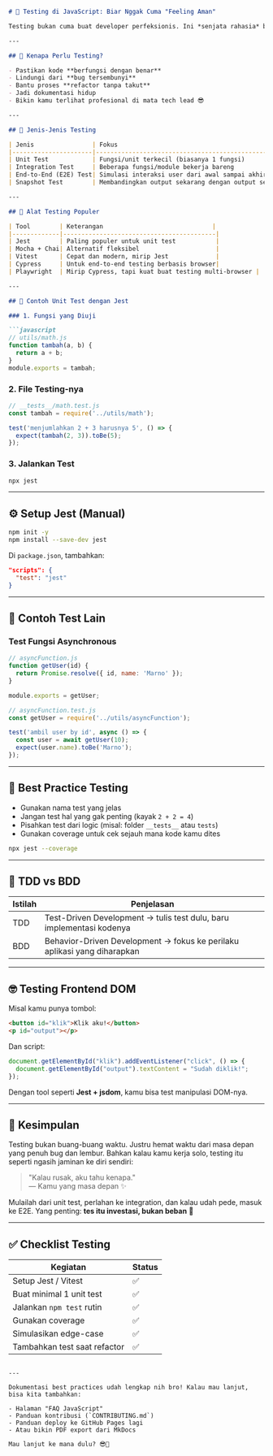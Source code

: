 
```markdown
# 🧪 Testing di JavaScript: Biar Nggak Cuma "Feeling Aman"

Testing bukan cuma buat developer perfeksionis. Ini *senjata rahasia* buat memastikan kode kamu jalan sesuai harapan — **dan tetap jalan walau udah dioprek-oprek orang satu tim**. Kalau kamu pernah nambah fitur terus tiba-tiba bagian lain rusak, berarti kamu udah kenal si "regression bug". Testing bisa jadi tamengmu. 🛡️

---

## 📌 Kenapa Perlu Testing?

- Pastikan kode **berfungsi dengan benar**
- Lindungi dari **bug tersembunyi**
- Bantu proses **refactor tanpa takut**
- Jadi dokumentasi hidup
- Bikin kamu terlihat profesional di mata tech lead 😎

---

## 🧬 Jenis-Jenis Testing

| Jenis                | Fokus                                                             |
|----------------------|-------------------------------------------------------------------|
| Unit Test            | Fungsi/unit terkecil (biasanya 1 fungsi)                          |
| Integration Test     | Beberapa fungsi/module bekerja bareng                             |
| End-to-End (E2E) Test| Simulasi interaksi user dari awal sampai akhir                    |
| Snapshot Test        | Membandingkan output sekarang dengan output sebelumnya            |

---

## 🔧 Alat Testing Populer

| Tool        | Keterangan                              |
|-------------|------------------------------------------|
| Jest        | Paling populer untuk unit test           |
| Mocha + Chai| Alternatif fleksibel                     |
| Vitest      | Cepat dan modern, mirip Jest             |
| Cypress     | Untuk end-to-end testing berbasis browser|
| Playwright  | Mirip Cypress, tapi kuat buat testing multi-browser |

---

## 🚀 Contoh Unit Test dengan Jest

### 1. Fungsi yang Diuji

```javascript
// utils/math.js
function tambah(a, b) {
  return a + b;
}
module.exports = tambah;
```

### 2. File Testing-nya

```javascript
// __tests__/math.test.js
const tambah = require('../utils/math');

test('menjumlahkan 2 + 3 harusnya 5', () => {
  expect(tambah(2, 3)).toBe(5);
});
```

### 3. Jalankan Test

```bash
npx jest
```

---

## ⚙️ Setup Jest (Manual)

```bash
npm init -y
npm install --save-dev jest
```

Di `package.json`, tambahkan:

```json
"scripts": {
  "test": "jest"
}
```

---

## 🤖 Contoh Test Lain

### Test Fungsi Asynchronous

```javascript
// asyncFunction.js
function getUser(id) {
  return Promise.resolve({ id, name: 'Marno' });
}

module.exports = getUser;
```

```javascript
// asyncFunction.test.js
const getUser = require('../utils/asyncFunction');

test('ambil user by id', async () => {
  const user = await getUser(10);
  expect(user.name).toBe('Marno');
});
```

---

## 🧼 Best Practice Testing

- Gunakan nama test yang jelas
- Jangan test hal yang gak penting (kayak `2 + 2 = 4`)
- Pisahkan test dari logic (misal: folder `__tests__` atau `tests`)
- Gunakan coverage untuk cek sejauh mana kode kamu dites

```bash
npx jest --coverage
```

---

## 🧠 TDD vs BDD

| Istilah | Penjelasan                                                                 |
|--------|-----------------------------------------------------------------------------|
| TDD    | Test-Driven Development → tulis test dulu, baru implementasi kodenya       |
| BDD    | Behavior-Driven Development → fokus ke perilaku aplikasi yang diharapkan   |

---

## 🤓 Testing Frontend DOM

Misal kamu punya tombol:

```html
<button id="klik">Klik aku!</button>
<p id="output"></p>
```

Dan script:

```javascript
document.getElementById("klik").addEventListener("click", () => {
  document.getElementById("output").textContent = "Sudah diklik!";
});
```

Dengan tool seperti **Jest + jsdom**, kamu bisa test manipulasi DOM-nya.

---

## 🎯 Kesimpulan

Testing bukan buang-buang waktu. Justru hemat waktu dari masa depan yang penuh bug dan lembur. Bahkan kalau kamu kerja solo, testing itu seperti ngasih jaminan ke diri sendiri:

> "Kalau rusak, aku tahu kenapa."  
> — Kamu yang masa depan ✨

Mulailah dari unit test, perlahan ke integration, dan kalau udah pede, masuk ke E2E. Yang penting: **tes itu investasi, bukan beban** 💸

---

## ✅ Checklist Testing

| Kegiatan                        | Status |
|---------------------------------|--------|
| Setup Jest / Vitest             | ✅     |
| Buat minimal 1 unit test        | ✅     |
| Jalankan `npm test` rutin       | ✅     |
| Gunakan coverage                | ✅     |
| Simulasikan edge-case           | ✅     |
| Tambahkan test saat refactor    | ✅     |
```

---

Dokumentasi best practices udah lengkap nih bro! Kalau mau lanjut, bisa kita tambahkan:

- Halaman "FAQ JavaScript"
- Panduan kontribusi (`CONTRIBUTING.md`)
- Panduan deploy ke GitHub Pages lagi
- Atau bikin PDF export dari MkDocs

Mau lanjut ke mana dulu? 😎📘